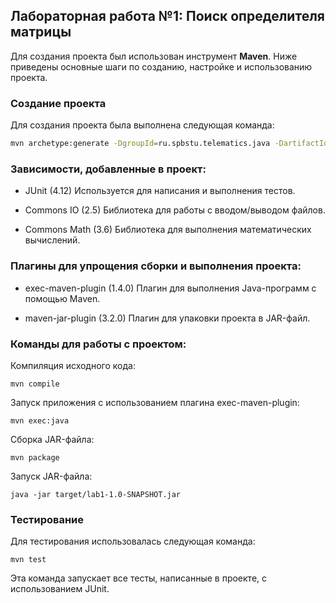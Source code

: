 ## Лабораторная работа №1: Поиск определителя матрицы
Для создания проекта был использован инструмент **Maven**. Ниже приведены основные шаги по созданию, настройке и использованию проекта.

### Создание проекта

Для создания проекта была выполнена следующая команда:

```bash
mvn archetype:generate -DgroupId=ru.spbstu.telematics.java -DartifactId=lab1 -DarchetypeArtifactId=maven-archetype-quickstart -DinteractiveMode=false
```
### Зависимости, добавленные в проект:

- JUnit (4.12)
Используется для написания и выполнения тестов.

- Commons IO (2.5)
Библиотека для работы с вводом/выводом файлов.

- Commons Math (3.6)
Библиотека для выполнения математических вычислений.


### Плагины для упрощения сборки и выполнения проекта:

- exec-maven-plugin (1.4.0)
Плагин для выполнения Java-программ с помощью Maven.


- maven-jar-plugin (3.2.0)
Плагин для упаковки проекта в JAR-файл.

### Команды для работы с проектом:

Компиляция исходного кода:
```
mvn compile
```

Запуск приложения с использованием плагина exec-maven-plugin:
```
mvn exec:java
```
Сборка JAR-файла:
```
mvn package
```
Запуск JAR-файла:
```
java -jar target/lab1-1.0-SNAPSHOT.jar
```
### Тестирование
Для тестирования использовалась следующая команда:
```
mvn test
```
Эта команда запускает все тесты, написанные в проекте, с использованием JUnit.